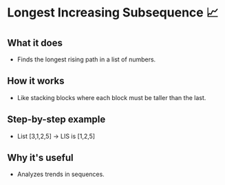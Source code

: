 # Longest Increasing Subsequence 📈

## What it does
- Finds the longest rising path in a list of numbers.

## How it works
- Like stacking blocks where each block must be taller than the last.

## Step-by-step example
- List [3,1,2,5] → LIS is [1,2,5]

## Why it's useful
- Analyzes trends in sequences.
